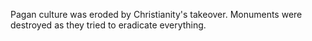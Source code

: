 Pagan culture was eroded by Christianity's takeover. Monuments were destroyed as they tried to eradicate everything. 
